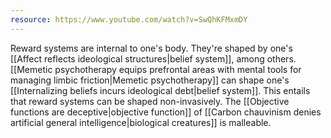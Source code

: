 ```yaml
---
resource: https://www.youtube.com/watch?v=SwQhKFMxmDY
---
```


Reward systems are internal to one's body. They're shaped by one's [[Affect reflects ideological structures|belief system]], among others. [[Memetic psychotherapy equips prefrontal areas with mental tools for managing limbic friction|Memetic psychotherapy]] can shape one's [[Internalizing beliefs incurs ideological debt|belief system]]. This entails that reward systems can be shaped non-invasively. The [[Objective functions are deceptive|objective function]] of [[Carbon chauvinism denies artificial general intelligence|biological creatures]] is malleable.